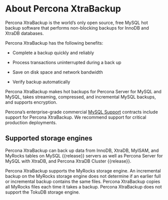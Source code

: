 # About Percona XtraBackup

Percona XtraBackup is the world’s only open source, free MySQL hot backup
software that performs non-blocking backups for InnoDB and XtraDB
databases. 

Percona XtraBackup has the following benefits:

* Complete a backup quickly and reliably

* Process transactions uninterrupted during a back up

* Save on disk space and network bandwidth

* Verify backup automatically

Percona XtraBackup makes hot backups for Percona Server for MySQL and MySQL, takes streaming, compressed, and incremental MySQL backups, and supports encryption.

Percona’s enterprise-grade commercial [MySQL Support](http://www.percona.com/mysql-support/) contracts include support for Percona XtraBackup. We recommend support for critical production deployments.

## Supported storage engines

Percona XtraBackup can back up data from InnoDB, XtraDB,
MyISAM, and MyRocks tables on MySQL {{release}} servers as well as Percona Server for MySQL
with XtraDB, and Percona XtraDB Cluster {{release}}.

Percona XtraBackup supports the MyRocks storage engine. An incremental backup on the MyRocks storage engine does not determine if an earlier full or incremental backup contains the same files. Percona XtraBackup copies all MyRocks files each time it takes a backup. Percona XtraBackup does not support the TokuDB storage engine.




